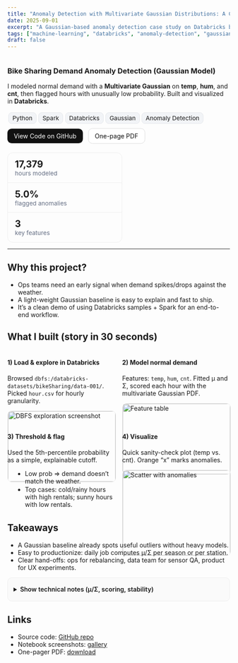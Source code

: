 ```yaml
---
title: "Anomaly Detection with Multivariate Gaussian Distributions: A Case Study on Bike Sharing Data"
date: 2025-09-01
excerpt: "A Gaussian-based anomaly detection case study on Databricks bike sharing data."
tags: ["machine-learning", "databricks", "anomaly-detection", "gaussian"]
draft: false
---
```


<div class="proj-hero">
  <div class="left">
    <h3>Bike Sharing Demand Anomaly Detection (Gaussian Model)</h3>
    <p>I modeled normal demand with a <b>Multivariate Gaussian</b> on <b>temp</b>, <b>hum</b>, and <b>cnt</b>, then flagged hours with unusually low probability. Built and visualized in <b>Databricks</b>.</p>
    <div class="badges">
      <span>Python</span><span>Spark</span><span>Databricks</span><span>Gaussian</span><span>Anomaly Detection</span>
    </div>
    <div class="cta">
      <a class="btn" href="https://github.com/yourname/yourrepo" target="_blank">View Code on GitHub</a>
      <a class="btn ghost" href="/images/projects/bike-anomaly/report.pdf" target="_blank">One-page PDF</a>
    </div>
  </div>
  <div class="right">
    <ul class="kpis">
      <li><b>17,379</b><span>hours modeled</span></li>
      <li><b>5.0%</b><span>flagged anomalies</span></li>
      <li><b>3</b><span>key features</span></li>
    </ul>
  </div>
</div>

---

## Why this project?

- Ops teams need an early signal when demand spikes/drops against the weather.
- A light-weight Gaussian baseline is easy to explain and fast to ship.
- It’s a clean demo of using Databricks samples + Spark for an end-to-end workflow.

## What I built (story in 30 seconds)

<div class="grid-2">
  <div>
    <h4>1) Load & explore in Databricks</h4>
    <p>Browsed <code>dbfs:/databricks-datasets/bikeSharing/data-001/</code>. Picked <code>hour.csv</code> for hourly granularity.</p>
    <img src="/images/projects/bike-anomaly/step1-dataset.png" alt="DBFS exploration screenshot">
  </div>
  <div>
    <h4>2) Model normal demand</h4>
    <p>Features: <code>temp</code>, <code>hum</code>, <code>cnt</code>. Fitted μ and Σ, scored each hour with the multivariate Gaussian PDF.</p>
    <img src="/images/projects/bike-anomaly/step3-features.png" alt="Feature table">
  </div>
</div>

<div class="grid-2">
  <div>
    <h4>3) Threshold & flag</h4>
    <p>Used the 5th-percentile probability as a simple, explainable cutoff.</p>
    <ul class="bullets-tight">
      <li>Low prob ⇒ demand doesn’t match the weather.</li>
      <li>Top cases: cold/rainy hours with high rentals; sunny hours with low rentals.</li>
    </ul>
  </div>
  <div>
    <h4>4) Visualize</h4>
    <p>Quick sanity-check plot (temp vs. cnt). Orange “x” marks anomalies.</p>
    <img src="/images/projects/bike-anomaly/step6-results.png" alt="Scatter with anomalies">
  </div>
</div>

## Takeaways

- A Gaussian baseline already spots useful outliers without heavy models.
- Easy to productionize: daily job computes μ/Σ per season or per station.
- Clear hand-offs: ops for rebalancing, data team for sensor QA, product for UX experiments.

<details class="accordion">
  <summary>Show technical notes (μ/Σ, scoring, stability)</summary>

- **Params**: μ from column means; Σ from sample covariance (<code>rowvar=False</code>).  
- **Scoring**: PDF <code>p(x)</code> with Σ⁻¹ and |Σ|; anomalies = <code>p(x) &lt; quantile<sub>5%</sub></code>.  
- **Stability**: add small ridge <code>(Σ + λI)</code> if near-singular; recompute by season/hour-of-day.  
- **Next**: per-weather-cluster Gaussians; add <code>windspeed</code> and <code>weathersit</code>; drift checks.
</details>

## Links

- Source code: <a href="https://github.com/yourname/yourrepo" target="_blank">GitHub repo</a>  
- Notebook screenshots: <a href="/images/projects/bike-anomaly/" target="_blank">gallery</a>  
- One-pager PDF: <a href="/images/projects/bike-anomaly/report.pdf" target="_blank">download</a>

<style>
  .proj-hero{display:flex;gap:1.25rem;align-items:stretch;flex-wrap:wrap}
  .proj-hero .left{flex:1 1 520px}
  .proj-hero .right{flex:0 0 260px}
  .badges span{display:inline-block;background:#f2f4f7;border:1px solid #e6e8ec;
    padding:.25rem .5rem;border-radius:.5rem;margin:.15rem;font-size:.85rem}
  .cta{margin-top:.5rem}
  .btn{display:inline-block;background:#111;color:#fff;padding:.5rem .9rem;border-radius:.6rem;
    text-decoration:none;margin-right:.5rem}
  .btn.ghost{background:#fff;color:#111;border:1px solid #ddd}
  .kpis{list-style:none;padding:0;margin:0;border:1px solid #eee;border-radius:.75rem}
  .kpis li{padding:.8rem 1rem;border-bottom:1px solid #eee}
  .kpis li:last-child{border-bottom:0}
  .kpis b{display:block;font-size:1.3rem}
  .kpis span{font-size:.85rem;color:#667085}
  .grid-2{display:grid;grid-template-columns:repeat(2,minmax(0,1fr));gap:1rem;align-items:start;margin:.5rem 0}
  @media (max-width:900px){.grid-2{grid-template-columns:1fr}}
  .grid-2 img{width:100%;height:auto;border:1px solid #eee;border-radius:.6rem}
  .bullets-tight{margin:.25rem 0 0 1rem}
  .bullets-tight li{margin:.15rem 0}
  .accordion summary{cursor:pointer;font-weight:600;margin:.5rem 0}
  .accordion{border:1px solid #eee;border-radius:.6rem;padding:.6rem .8rem;background:#fafafa}
</style>
